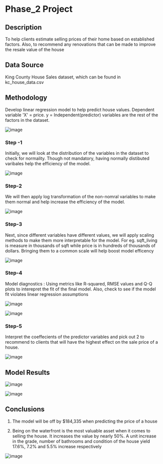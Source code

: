 # Phase_2 Project

## Description
  To help clients estimate selling prices of their home based on established factors. Also, to recommend any renovations that can be made to improve the resale value of the house
  
## Data Source
  King County House Sales dataset, which can be found in kc_house_data.csv
  
## Methodology
  Develop linear regression model to help predict house values. Dependent variable 'X' = price. 
  y = Independent(predictor) variables are the rest of the factors in the dataset.
  
  ![image](https://user-images.githubusercontent.com/108379254/196785246-257a1c9f-f82b-4ff3-ad2f-39cfba67d395.png)

  
### Step -1
Initially, we will look at the distribution of the variables in the dataset to check for normality. Though not mandatory, having normally distibuted varibales help the efficiency of the model.

![image](https://user-images.githubusercontent.com/108379254/196785216-d0e635b3-3f2f-4bbd-88b9-13c2cfa8cd96.png)


### Step-2
We will then apply log transformation of the non-nomral variables to make them normal and help increase the efficiency of the model.

![image](https://user-images.githubusercontent.com/108379254/196785314-597744c4-631d-4485-9db9-bb7b4dacc24d.png)


### Step-3
Next, since different variables have different values, we will apply scaling methods to make them more interpretable for the model. For eg. sqft_living is measure in thousands of sqft while price is in hundreds of thousands of dollars. Bringing them to a common scale will help boost model efficency

![image](https://user-images.githubusercontent.com/108379254/196785458-4c928354-7421-461a-8bba-23c1c5fd5ff7.png)


### Step-4
Model diagnostics : Using metrics like R-squared, RMSE values and Q-Q plots to interepret the fit of the final model. Also, check to see if the model fit violates linear regression assumptions

![image](https://user-images.githubusercontent.com/108379254/196786550-ccfda53a-9c50-4730-96bd-00e82f1a637a.png)

![image](https://user-images.githubusercontent.com/108379254/196786585-d8ce0b03-773d-403e-aeaf-72d75071f8db.png)


### Step-5 
Interpret the coeffecients of the predictor variables and pick out 2 to recommend to clients that will have the highest effect on the sale price of a house.

![image](https://user-images.githubusercontent.com/108379254/196786803-a70e32e2-3409-4403-a006-c0e6deb482dd.png)

## Model Results

![image](https://user-images.githubusercontent.com/108379254/196297573-d63eee13-725c-4f1c-8027-4661e6b71dde.png)

![image](https://user-images.githubusercontent.com/108379254/196786878-b6f48f2d-7ed3-41fd-b05d-50939eb53094.png)


## Conclusions
1. The model will be off by $184,335 when predicting the price of a house

2. Being on the waterfront is the most valuable asset when it comes to selling the house. It increases the value by nearly 50%. A unit increase in the grade, number of bathrooms and condition of the house yield 17.6%, 7.2% and 5.5% increase respectively

![image](https://user-images.githubusercontent.com/108379254/196786172-673019e5-911f-43fe-bfc6-c56ada113763.png)

